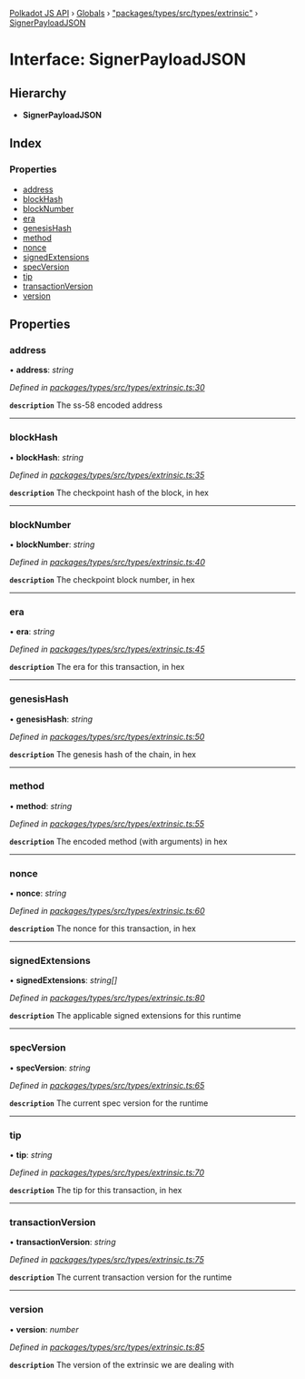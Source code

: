 [Polkadot JS API](../README.md) › [Globals](../globals.md) › ["packages/types/src/types/extrinsic"](../modules/_packages_types_src_types_extrinsic_.md) › [SignerPayloadJSON](_packages_types_src_types_extrinsic_.signerpayloadjson.md)

# Interface: SignerPayloadJSON

## Hierarchy

* **SignerPayloadJSON**

## Index

### Properties

* [address](_packages_types_src_types_extrinsic_.signerpayloadjson.md#address)
* [blockHash](_packages_types_src_types_extrinsic_.signerpayloadjson.md#blockhash)
* [blockNumber](_packages_types_src_types_extrinsic_.signerpayloadjson.md#blocknumber)
* [era](_packages_types_src_types_extrinsic_.signerpayloadjson.md#era)
* [genesisHash](_packages_types_src_types_extrinsic_.signerpayloadjson.md#genesishash)
* [method](_packages_types_src_types_extrinsic_.signerpayloadjson.md#method)
* [nonce](_packages_types_src_types_extrinsic_.signerpayloadjson.md#nonce)
* [signedExtensions](_packages_types_src_types_extrinsic_.signerpayloadjson.md#signedextensions)
* [specVersion](_packages_types_src_types_extrinsic_.signerpayloadjson.md#specversion)
* [tip](_packages_types_src_types_extrinsic_.signerpayloadjson.md#tip)
* [transactionVersion](_packages_types_src_types_extrinsic_.signerpayloadjson.md#transactionversion)
* [version](_packages_types_src_types_extrinsic_.signerpayloadjson.md#version)

## Properties

###  address

• **address**: *string*

*Defined in [packages/types/src/types/extrinsic.ts:30](https://github.com/polkadot-js/api/blob/eda5edbd4/packages/types/src/types/extrinsic.ts#L30)*

**`description`** The ss-58 encoded address

___

###  blockHash

• **blockHash**: *string*

*Defined in [packages/types/src/types/extrinsic.ts:35](https://github.com/polkadot-js/api/blob/eda5edbd4/packages/types/src/types/extrinsic.ts#L35)*

**`description`** The checkpoint hash of the block, in hex

___

###  blockNumber

• **blockNumber**: *string*

*Defined in [packages/types/src/types/extrinsic.ts:40](https://github.com/polkadot-js/api/blob/eda5edbd4/packages/types/src/types/extrinsic.ts#L40)*

**`description`** The checkpoint block number, in hex

___

###  era

• **era**: *string*

*Defined in [packages/types/src/types/extrinsic.ts:45](https://github.com/polkadot-js/api/blob/eda5edbd4/packages/types/src/types/extrinsic.ts#L45)*

**`description`** The era for this transaction, in hex

___

###  genesisHash

• **genesisHash**: *string*

*Defined in [packages/types/src/types/extrinsic.ts:50](https://github.com/polkadot-js/api/blob/eda5edbd4/packages/types/src/types/extrinsic.ts#L50)*

**`description`** The genesis hash of the chain, in hex

___

###  method

• **method**: *string*

*Defined in [packages/types/src/types/extrinsic.ts:55](https://github.com/polkadot-js/api/blob/eda5edbd4/packages/types/src/types/extrinsic.ts#L55)*

**`description`** The encoded method (with arguments) in hex

___

###  nonce

• **nonce**: *string*

*Defined in [packages/types/src/types/extrinsic.ts:60](https://github.com/polkadot-js/api/blob/eda5edbd4/packages/types/src/types/extrinsic.ts#L60)*

**`description`** The nonce for this transaction, in hex

___

###  signedExtensions

• **signedExtensions**: *string[]*

*Defined in [packages/types/src/types/extrinsic.ts:80](https://github.com/polkadot-js/api/blob/eda5edbd4/packages/types/src/types/extrinsic.ts#L80)*

**`description`** The applicable signed extensions for this runtime

___

###  specVersion

• **specVersion**: *string*

*Defined in [packages/types/src/types/extrinsic.ts:65](https://github.com/polkadot-js/api/blob/eda5edbd4/packages/types/src/types/extrinsic.ts#L65)*

**`description`** The current spec version for the runtime

___

###  tip

• **tip**: *string*

*Defined in [packages/types/src/types/extrinsic.ts:70](https://github.com/polkadot-js/api/blob/eda5edbd4/packages/types/src/types/extrinsic.ts#L70)*

**`description`** The tip for this transaction, in hex

___

###  transactionVersion

• **transactionVersion**: *string*

*Defined in [packages/types/src/types/extrinsic.ts:75](https://github.com/polkadot-js/api/blob/eda5edbd4/packages/types/src/types/extrinsic.ts#L75)*

**`description`** The current transaction version for the runtime

___

###  version

• **version**: *number*

*Defined in [packages/types/src/types/extrinsic.ts:85](https://github.com/polkadot-js/api/blob/eda5edbd4/packages/types/src/types/extrinsic.ts#L85)*

**`description`** The version of the extrinsic we are dealing with
